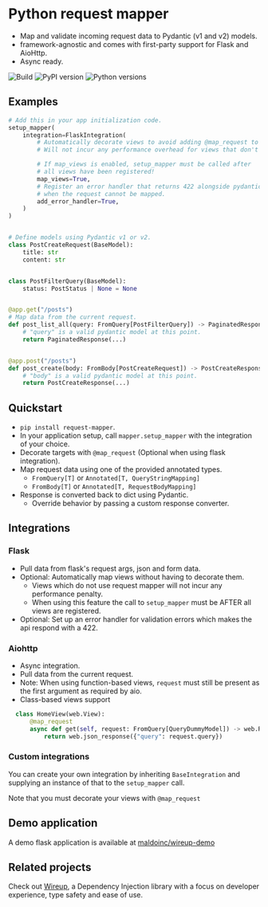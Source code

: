 # Python request mapper

* Map and validate incoming request data to Pydantic (v1 and v2) models. 
* framework-agnostic and comes with first-party support for Flask and AioHttp.
* Async ready.

![Build](https://img.shields.io/github/actions/workflow/status/maldoinc/python-request-mapper/run_all.yml)
![PyPI version](https://img.shields.io/pypi/v/request-mapper)
![Python versions](https://img.shields.io/pypi/pyversions/request-mapper)

## Examples

```python
# Add this in your app initialization code.
setup_mapper(
    integration=FlaskIntegration(
        # Automatically decorate views to avoid adding @map_request to every view.
        # Will not incur any performance overhead for views that don't use request-mapper.

        # If map_views is enabled, setup_mapper must be called after 
        # all views have been registered!
        map_views=True,
        # Register an error handler that returns 422 alongside pydantic validation errors
        # when the request cannot be mapped.
        add_error_handler=True,
    )
)


# Define models using Pydantic v1 or v2.
class PostCreateRequest(BaseModel):
    title: str
    content: str


class PostFilterQuery(BaseModel):
    status: PostStatus | None = None


@app.get("/posts")
# Map data from the current request.
def post_list_all(query: FromQuery[PostFilterQuery]) -> PaginatedResponse[Post]:
    # "query" is a valid pydantic model at this point.
    return PaginatedResponse(...)


@app.post("/posts")
def post_create(body: FromBody[PostCreateRequest]) -> PostCreateResponse:
    # "body" is a valid pydantic model at this point.
    return PostCreateResponse(...)

```

## Quickstart

* `pip install request-mapper`.
* In your application setup, call `mapper.setup_mapper` with the integration of your choice.
* Decorate targets with `@map_request` (Optional when using flask integration).
* Map request data using one of the provided annotated types.
    * `FromQuery[T]` or `Annotated[T, QueryStringMapping]`
    * `FromBody[T]` or  `Annotated[T, RequestBodyMapping]`
* Response is converted back to dict using Pydantic.
  * Override behavior by passing a custom response converter.

## Integrations

### Flask

* Pull data from flask's request args, json and form data.
* Optional: Automatically map views without having to decorate them.
    * Views which do not use request mapper will not incur any performance penalty.
    * When using this feature the call to `setup_mapper` must be AFTER all views are registered.
* Optional: Set up an error handler for validation errors which makes the api respond with a 422.

### Aiohttp

* Async integration.
* Pull data from the current request.
* Note: When using function-based views, `request` must still be present as the first argument as required by aio.
* Class-based views support

```python
  class HomeView(web.View):
      @map_request
      async def get(self, request: FromQuery[QueryDummyModel]) -> web.Response:
          return web.json_response({"query": request.query})
```

### Custom integrations

You can create your own integration by inheriting `BaseIntegration` and supplying an instance of that
to the `setup_mapper` call.

Note that you must decorate your views with `@map_request`

## Demo application

A demo flask application is available at [maldoinc/wireup-demo](https://github.com/maldoinc/wireup-demo)

## Related projects

Check out [Wireup](https://github.com/maldoinc/wireup), a Dependency Injection library with
a focus on developer experience, type safety and ease of use.
